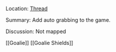 Location: [Thread](https://discord.com/channels/1092928496474521700/1127304576895299624)

Summary:
Add auto grabbing to the game.

Discussion:
Not mapped

[[Goalie]] [[Goalie Shields]]